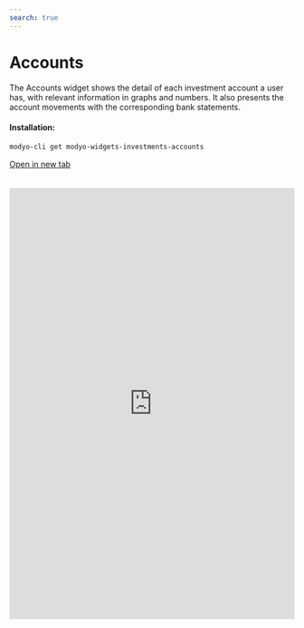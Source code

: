 ```yaml
---
search: true
---
```


# Accounts

The Accounts widget shows the detail of each investment account a user has, with relevant information in graphs and numbers. It also presents the account movements with the corresponding bank statements.

#### Installation:

```bash
modyo-cli get modyo-widgets-investments-accounts
```

[Open in new tab](https://widgets.modyo.com/investments/accounts)

<iframe id="widgetFrame" src="https://widgets.modyo.com/investments/accounts" width="100%" frameBorder="0" style="min-height:762px;overflow:auto;margin-top:20px;"/>

| Description                    | Investor Profile Survey                                                                                                                                                                                                                                                                                                                                                                                                                                               |
|----------------------------------|-----------------------------------------------------------------------------------------------------------------------------------------------------------------------------------------------------------------------------------------------------------------------------------------------------------------------------------------------------------------------------------------------------------------------------------------------------------|
| Account Summary             | Groups all of the client's investment accounts. Each investment account has its own tab with detailed information.                                                                                                                                                                                                                                                                                      |
| Investment Account              | Focuses on all the information associated with a specific investment account, presenting the data numerically and graphically. Includes a section to view Dividends Paid as of the day of the consultation and another for shares in the portfolio. Allows users to configure the account, see investment details, obtain statements, track movements, and make payments to the account.                                                                                           |
| Account Settings             | Allows the user to choose a name for the investment account and enable the option of receiving information by email like purchase/sale statements and confirmations (stocks, mutual funds, etc.).                                                                                                                                                                                                           |
| Account Statements             | Displays a list of statements to review within a configurable date range. The statements appear as PDFs that can be downloaded and reviewed.                                                                                                                                                                                                                                                                                      |
| Account Details                | Lists the types of instruments that exist within the investment account. Includes a summary of all the specific instruments that correspond to the type of investment selected. Displays investment escrow, pricing, and distribution information. Through these summaries, you can review the details of the account transaction history. Allows the user to see the movements associated with the investment account. |
| Detailed Account Movements | Delivers a set of options that allow the user to select date periods and movement types, including transfer movements. Shows the specific movements and their detail, as well as all the operations that are pending and not yet completed.                                                                                                                                                                                               |
